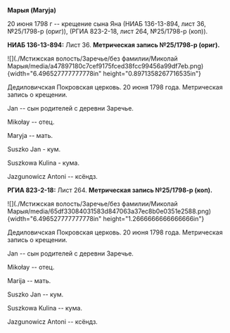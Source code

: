 **Марыя (Maryja)**

20 июня 1798 г -- крещение сына Яна (НИАБ 136-13-894, лист 36,
№25/1798-р (ориг)), (РГИА 823-2-18, лист 264, №25/1798-р (коп)).

**НИАБ 136-13-894:** Лист 36. **Метрическая запись №25/1798-р (ориг).**

![](./Мстижская волость/Заречье/без фамилии/Миколай Марыя/media/a47897180c7cef9175fced38fcc99456a99df7eb.png){width="6.496527777777778in"
height="0.8971358267716535in"}

Дедиловичская Покровская церковь. 20 июня 1798 года. Метрическая запись
о крещении.

Jan -- сын родителей с деревни Заречье.

Mikołay -- отец.

Maryja -- мать.

Suszko Jan - кум.

Suszkowa Kulina - кума.

Jazgunowicz Antoni -- ксёндз.

**РГИА 823-2-18:** Лист 264. **Метрическая запись №25/1798-р (коп).**

![](./Мстижская волость/Заречье/без фамилии/Миколай Марыя/media/65df33084031583d847063a37ec8b0e0351e2588.png){width="6.496527777777778in"
height="1.2666666666666666in"}

Дедиловичская Покровская церковь. 20 июня 1798 года. Метрическая запись
о крещении.

Jan -- сын родителей с деревни Заречье.

Mikołay -- отец.

Marija -- мать.

Suszko Jan -- кум.

Suszkowa Kulina -- кума.

Jazgunowicz Antoni -- ксёндз.

